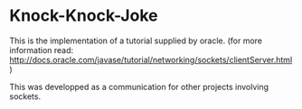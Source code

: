 Knock-Knock-Joke
==========================

This is the implementation of a tutorial supplied by oracle.
(for more information read: http://docs.oracle.com/javase/tutorial/networking/sockets/clientServer.html)

This was developped as a communication for other projects involving sockets.